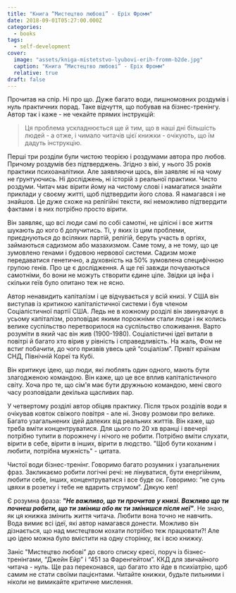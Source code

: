 ```yaml
---
title: "Книга “Мистецтво любові” - Еріх Фромм"
date: 2018-09-01T05:27:00.000Z
categories:
  - books
tags:
  - self-development
cover:
  image: "assets/kniga-mistetstvo-lyubovi-erih-fromm-b2de.jpg"
  caption: "Книга “Мистецтво любові” - Еріх Фромм"
  relative: true
draft: false
---
```


Прочитав на спір. Ні про що. Дуже багато води, пишномовних роздумів і нуль практичних порад. Таке відчуття, що побував на бізнес-тренінгу. Автор так і каже - не чекайте прямих інструкцій:

> Ця проблема ускладнюється ще й тим, що в наші дні більшість людей - а отже, і чимало читачів цієї книжки - очікують, що їм дадуть інструкцію.

Перші три розділи були чистою теорією і роздумами автора про любов. Причому роздумів без підтверджень. Згідно з вікі, у нього 35 років практики психоаналітики. Але заявляючи щось, він заявляє ні на чому не ґрунтуючись. Ні досліджень, ні історій з реальної практики. Чисто роздуми. Читач має вірити йому на чистому слові і намагатися знайти приклади у своєму житті, щоб підтвердити його слова. Я намагався і не знайшов. Це дуже схоже на релігійні тексти, які неможливо підтвердити фактами і в них потрібно просто вірити.

Він заявляє, що всі люди самі по собі самотні, не цілісні і все життя шукають до кого б долучитись. Ті, у яких із цим проблеми, приєднуються до всіляких партій, релігій, беруть участь в оргіях, займаються садизмом або мазахизмом. Саме тому, а не тому, що це зумовлено генами і будовою нервової системи. Садизм може передаватися генетично, а духовність на 50% зумовлена специфічною групою генів. Про це є дослідження. А ще геї завжди почуваються самотніми, бо вони не можуть створити єдине ціле. Звідки ця інфа і скільки геїв було опитано теж не ясно.

Автор ненавидить капіталізм і це відчувається у всій книзі. У США він виступав із критикою капіталістичної системи і був членом Соціалістичної партії США. Ледь не в кожному розділі він звинувачує в усьому капіталізм, розповідає якими порожніми стали люди і як колись велике суспільство перетворилося на суспільство споживання. Варто розуміти в який час він жив (1900-1980). Соціалістичні ідеї витали в повітрі й багато хто вірив у рівність і справедливість. На жаль, Фом не встиг побачити, до чого призвів увесь цей “соціалізм”. Привіт країнам СНД, Північній Кореї та Кубі.

Він критикує ідею, що люди, які люблять один одного, мають бути злагодженою командою. Він каже, що це все вплив капіталістичного світу. Хоча про те, що сім'я має бути дружньою командою, мені свого часу розповідали декілька щасливих пар.

У четвертому розділі автор обіцяв практику. Після трьох розділів води я очікував ковток свіжого повітря - але ні. Знову розмови про велике. Багато узагальнених ідей далеких від реальних життів. Він каже, що треба вміти концентруватися. Для цього по 20 хв вранці і ввечері потрібно тупити в порожнечу і нічого не робити. Потрібно вміти слухати, вірити в себе, вірити в інших, вірити в людство. "Щоб бути коханим і любити, потрібна мужність" - цитата.

Чистої води бізнес-тренінг. Говоримо багато розумних і узагальнених фраз. Закликаємо робити логічні речі: не лінуватися, бути енергійним, любити себе, інших, концентруватися і все буде ок. Говоримо: “не сунь цвяхи в розетку і тебе не вдарить струмом”. Дякую кеп!

Є розумна фраза: ***"Не важливо, що ти прочитав у книзі. Важливо що ти почнеш робити, що ти зміниш або як ти змінишся після неї"***. Не знаю, як ця книжка змінить життя читача. Любити вона точно не навчить. Вода вимиє всі ідеї, які автор намагався донести. Можливо він дізнається, що над мистецтвом кохати потрібно теж працювати?! Але цю ідею можна було вмістити на одну сторінку, як і всю книжку.

Заніс "Мистецтво любові” до свого списку єресі, поруч із бізнес-тренінгами, “Джейн Ейр” і “451 за Фаренгейтом”. ККД для звичайного читача - нуль. Ще раз переконався, що багато хто йде в психіатрію, щоб самим не стати своїми пацієнтами. Читайте книжки, будьте пильними і ніколи не вимикайте критичне мислення.
